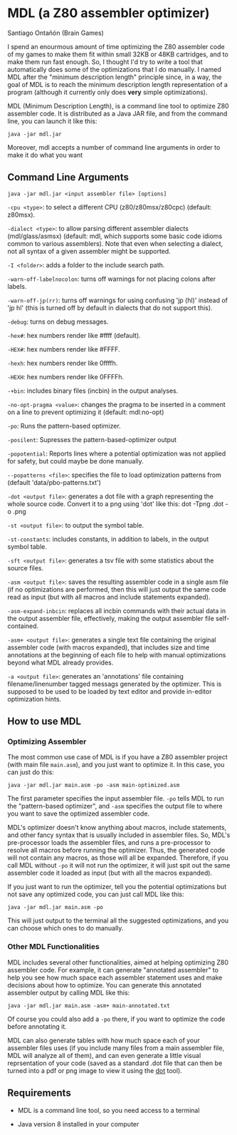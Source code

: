 # MDL (a Z80 assembler optimizer)
Santiago Ontañón (Brain Games)

I spend an enourmous amount of time optimizing the Z80 assembler code of my games to make them fit within small 32KB or 48KB cartridges, and to make them run fast enough. So, I thought I'd try to write a tool that automatically does some of the optimizations that I do manually. I named MDL after the "minimum description length" principle since, in a way, the goal of MDL is to reach the minimum description length representation of a program (although it currently only does **very** simple optimizations).

MDL (Minimum Description Length), is a command line tool to optimize Z80 assembler code. It is distributed as a Java JAR file, and from the command line, you can launch it like this:

```
java -jar mdl.jar
```

Moreover, mdl accepts a number of command line arguments in order to make it do what you want

## Command Line Arguments

```java -jar mdl.jar <input assembler file> [options]```

  ```-cpu <type>```: to select a different CPU (z80/z80msx/z80cpc) (default: z80msx).
  
  ```-dialect <type>```: to allow parsing different assembler dialects (mdl/glass/asmsx) (default: mdl, which supports some basic code idioms common to various assemblers).
                   Note that even when selecting a dialect, not all syntax of a given assembler might be supported.
                   
  ```-I <folder>```: adds a folder to the include search path.
  
  ```-warn-off-labelnocolon```: turns off warnings for not placing colons after labels.
  
  ```-warn-off-jp(rr)```: turns off warnings for using confusing 'jp (hl)' instead of 'jp hl' (this is turned off by default in dialects that do not support this).
  
  ```-debug```: turns on debug messages.
  
  ```-hex#```: hex numbers render like #ffff (default).
  
  ```-HEX#```: hex numbers render like  #FFFF.
  
  ```-hexh```: hex numbers render like  0ffffh.
  
  ```-HEXH```: hex numbers render like  0FFFFh.
  
  ```-+bin```: includes binary files (incbin) in the output analyses.
  
  ```-no-opt-pragma <value>```: changes the pragma to be inserted in a comment on a line to prevent optimizing it (default: mdl:no-opt)

  ```-po```: Runs the pattern-based optimizer.
  
  ```-posilent```: Supresses the pattern-based-optimizer output
  
  ```-popotential```: Reports lines where a potential optimization was not applied for safety, but could maybe be done manually.  
  
  ```--popatterns <file>```: specifies the file to load optimization patterns from (default 'data/pbo-patterns.txt')
  
  ```-dot <output file>```: generates a dot file with a graph representing the whole source code. Convert it to a png using 'dot' like this: dot -Tpng <output file>.dot -o <output file>.png
  
  ```-st <output file>```: to output the symbol table.
  
  ```-st-constants```: includes constants, in addition to labels, in the output symbol table.
  
  ```-sft <output file>```: generates a tsv file with some statistics about the source files.
  
  ```-asm <output file>```: saves the resulting assembler code in a single asm file (if no optimizations are performed, then this will just output the same code read as input (but with all macros and include statements expanded).
  
  ```-asm-expand-inbcin```: replaces all incbin commands with their actual data in the output assembler file, effectively, making the output assembler file self-contained.
  
  ```-asm+ <output file>```: generates a single text file containing the original assembler code (with macros expanded), that includes size and time annotations at the beginning of each file to help with manual optimizations beyond what MDL already provides.
  
  ```-a <output file>```: generates an 'annotations' file containing filename/linenumber tagged messags generated by the optimizer. This is supposed to be used to be loaded by text editor and provide in-editor optimization hints.

## How to use MDL

### Optimizing Assembler

The most common use case of MDL is if you have a Z80 assembler project (with main file ```main.asm```), and you just want to optimize it. In this case, you can just do this:

```
java -jar mdl.jar main.asm -po -asm main-optimized.asm
```

The first parameter specifies the input assembler file. ```-po``` tells MDL to run the "pattern-based optimizer", and ```-asm``` specifies the output file to where you want to save the optimized assembler code. 

MDL's optimizer doesn't know anything about macros, include statements, and other fancy syntax that is usually included in assembler files. So, MDL's pre-processor loads the assembler files, and runs a pre-processor to resolve all macros before running the optimizer. Thus, the generated code will not contain any macros, as those will all be expanded. Therefore, if you call MDL without ```-po``` it will not run the optimizer, it will just spit out the same assembler code it loaded as input (but with all the macros expanded).

If you just want to run the optimizer, tell you the potential optimizations but not save any optimized code, you can just call MDL like this:

```
java -jar mdl.jar main.asm -po
```

This will just output to the terminal all the suggested optimizations, and you can choose which ones to do manually.


### Other MDL Functionalities

MDL includes several other functionalities, aimed at helping optimizing Z80 assembler code. For example, it can generate "annotated assembler" to help you see how much space each assembler statement uses and make decisions about how to optimize. You can generate this annotated assembler output by calling MDL like this:

```
java -jar mdl.jar main.asm -asm+ main-annotated.txt
```

Of course you could also add a ```-po``` there, if you want to optimize the code before annotating it.

MDL can also generate tables with how much space each of your assembler files uses (if you include many files from a main assembler file, MDL will analyze all of them), and can even generate a little visual reprsentation of your code (saved as a standard .dot file that can then be turned into a pdf or png image to view it using the [dot](https://graphviz.org) tool).


## Requirements

- MDL is a command line tool, so you need access to a terminal

- Java version 8 installed in your computer
